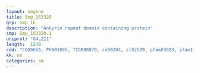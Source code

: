 ```yaml
---
layout: smgene
title: Smp_163320
grp: Smp_16
description: "Ankyrin repeat domain containing protein"
smp: Smp_163320.1
uniprot: "G4LZI1"
length:  1248
cdd: "COG0666, PHA03095, TIGR00870, cd00204, cl02529, pfam00023, pfam13637, smart00248"
kk: ns
categories: sm
---
```

